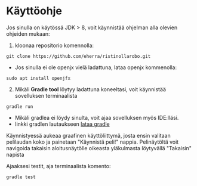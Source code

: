 # Käyttöohje
Jos sinulla on käytössä JDK > 8, voit käynnistää ohjelman alla olevien ohjeiden mukaan:

1. kloonaa repositorio komennolla:
```console
git clone https://github.com/eherra/ristinollarobo.git
```

* Jos sinulla ei ole openjx vielä ladattuna, lataa openjx kommenolla:
```console
sudo apt install openjfx
```

2. Mikäli **Gradle tool** löytyy ladattuna koneeltasi, voit käynnistää sovelluksen terminaalista 
```console
gradle run
```

* Mikäli gradlea ei löydy sinulta, voit ajaa sovelluksen myös IDE:lläsi. 
* linkki gradlen lautaukseen [lataa gradle](https://gradle.org/install)

Käynnistyessä aukeaa graafinen käyttöliittymä, josta ensin valitaan pelilaudan koko ja painetaan "Käynnistä peli!" nappia. Pelinäytöltä voit navigoida takaisin aloitusnäytölle oikeasta yläkulmasta löytyvällä "Takaisin" napista

Ajaaksesi testit, aja terminaalista komento:
```console
gradle test
```
